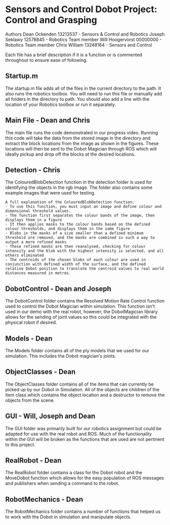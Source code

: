 # Sensors and Control Dobot Project: Control and Grasping
Authors
Dean Ockenden    13213537 - Sensors & Control and Robotics
Joseph Seklawy   12578845 - Robotics Team member
Will Hoogervorst 00000000 - Robotics Team member
Chris William    13248164 - Sensors and Control

Each file has a brief description if it is a function or is commented throughout to ensure ease of following.

## Startup.m
The startup.m file adds all of the files in the current directory to the path. It also runs the robotics toolbox. You will need to run this file or manually add all folders in the directory to path. You should also add a line with the location of your Robotics toolbox or run it separately.

## Main File - Dean and Chris
The main file runs the code demonstrated in our progress video. Running this code will take the data from the stored image in the directory and extract the block locations from the image as shown in the figures. These locations will then be sent to the Dobot Magician through ROS which will ideally pickup and drop off the blocks at the desired locations.

## Detection - Chris
The ColouredBlobDetection function in the detection folder is used for identifying the objects in the rgb image.
The folder also contains some example images that were used for testing.

	A full explanation of the ColouredBlobDetection function:
	- To use this function, you must input an image and define colour and dimensional threshold values.
	- The function first separates the colour bands of the image, then displays them in a figure
	- It then applies masks to the colour bands based on the defined colour thresholds, and displays them in the same figure
	- Blobs in the masks of a size smaller than a defined minimum threshold are removed, and the masks are combined in such a way to output a more refined masks
	- These refined masks are then reanalysed, checking for colour intensity and the blob with the highest intensity is selected, and all others eliminated
	- The centroids of the chosen blobs of each colour are used in conjunction with defined width of the surface, and the defined relative Dobot position to translate the centroid values to real world distances measured in metres.

## DobotControl - Dean and Joseph
The DobotControl folder contains the Resolved Motion Rate Control function used to control the Dobot Magician within simulation. This function isn't used in our demo with the real robot, however, the DobotMagician library allows for the sending of joint values so this could be integrated with the physical robot if desired.

## Models - Dean
The Models folder contains all of the ply models that we used for our simulation. This includes the Dobot magician's joints.

## ObjectClasses - Dean
The ObjectClasses folder contains all of the items that can currently be picked up by our Dobot in Simulation. All of the objects are children of the item class which contains the object location and a destructor to remove the objects from the scene.

## GUI - Will, Joseph and Dean
The GUI folder was primarily built for our robotics assignment but could be adapted for use with the real robot and ROS. Much of the functionality within the GUI will be broken as the functions that are used are not pertinent to this project.

## RealRobot - Dean
The RealRobot folder contains a class for the Dobot robot and the MoveDobot function which allows for the easy population of ROS messages and publishers when sending a command to the robot.

## RobotMechanics - Dean
The RobotMechanics folder contains a number of functions that helped us to work with the Dobot in simulation and manipulate objects.





         
